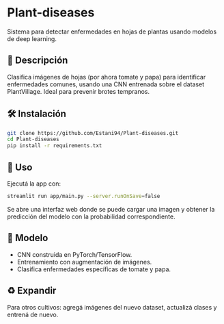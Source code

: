 # Plant-diseases

Sistema para detectar enfermedades en hojas de plantas usando modelos de deep learning.

## 📄 Descripción

Clasifica imágenes de hojas (por ahora tomate y papa) para identificar enfermedades comunes, usando una CNN entrenada sobre el dataset PlantVillage. Ideal para prevenir brotes tempranos.

## 🛠 Instalación

```bash
git clone https://github.com/Estani94/Plant-diseases.git
cd Plant-diseases
pip install -r requirements.txt
```

## 🚀 Uso

Ejecutá la app con:
```bash
streamlit run app/main.py --server.runOnSave=false
```
Se abre una interfaz web donde se puede cargar una imagen y obtener la predicción del modelo con la probabilidad correspondiente.

## 🧠 Modelo

* CNN construida en PyTorch/TensorFlow.
* Entrenamiento con augmentación de imágenes.
* Clasifica enfermedades específicas de tomate y papa.

## ♻️ Expandir

Para otros cultivos: agregá imágenes del nuevo dataset, actualizá clases y entrená de nuevo.

